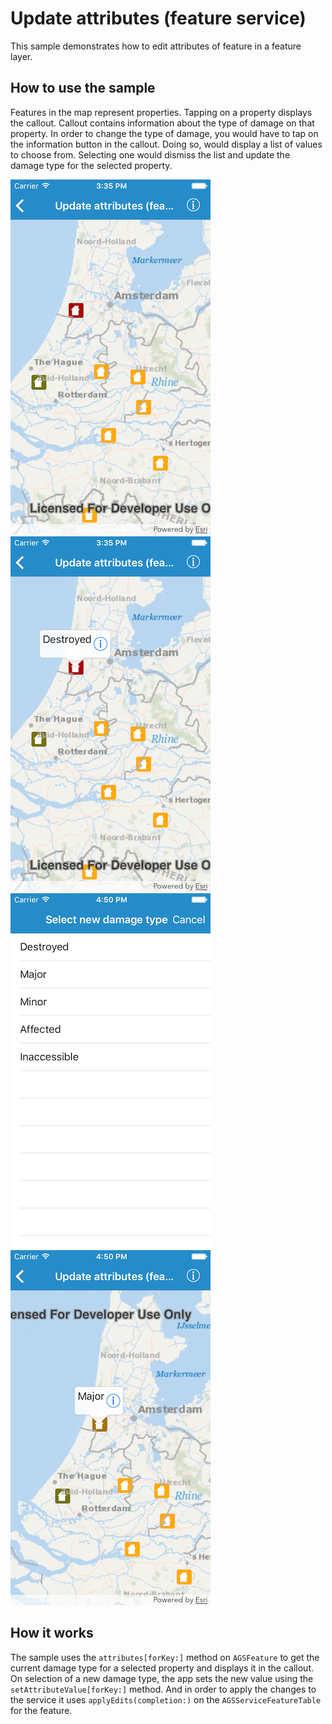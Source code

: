 # Update attributes (feature service)

This sample demonstrates how to edit attributes of feature in a feature layer.

## How to use the sample

Features in the map represent properties. Tapping on a property displays the callout. Callout contains information about the type of damage on that property. In order to change the type of damage, you would have to tap on the information button in the callout. Doing so, would display a list of values to choose from. Selecting one would dismiss the list and update the damage type for the selected property.

![](image1.png)
![](image2.png)
![](image3.png)
![](image4.png)

## How it works

The sample uses the `attributes[forKey:]` method on `AGSFeature` to get the current damage type for a selected property and displays it in the callout. On selection of a new damage type, the app sets the new value using the `setAttributeValue[forKey:]` method. And in order to apply the changes to the service it uses `applyEdits(completion:)` on the `AGSServiceFeatureTable` for the feature.

